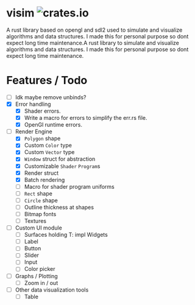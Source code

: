 # visim ![crates.io](https://img.shields.io/crates/v/visim.svg)
A rust library based on opengl and sdl2 used to simulate and visualize algorithms and data structures. I made this for personal purpose so dont expect long time maintenance.A rust library to simulate and visualize algorithms and data structures. I made this for personal purpose so dont expect long time maintenance.

# Features / Todo
- [ ] Idk maybe remove unbinds?
- [X] Error handling
	- [X] Shader errors.
	- [X] Write a macro for errors to simplify the err.rs file.
	- [X] OpenGl runtime errors.
- [ ] Render Engine
	- [X] `Polygon` shape
	- [X] Custom `Color` type
	- [X] Custom `Vector` type
	- [X] `Window` struct for abstraction
	- [X] Customizable `Shader` `Program`s
	- [X] Render struct 
	- [X] Batch rendering
	- [ ] Macro for shader program uniforms
	- [ ] `Rect` shape 
	- [ ] `Circle` shape 
	- [ ] Outline thickness at shapes
	- [ ] Bitmap fonts
    - [ ] Textures
- [ ] Custom UI module
	- [ ] Surfaces holding T: impl Widgets
	- [ ] Label
	- [ ] Button
	- [ ] Slider
	- [ ] Input
	- [ ] Color picker
- [ ] Graphs / Plotting
	- [ ] Zoom in / out
- [ ] Other data visualization tools
	- [ ] Table
